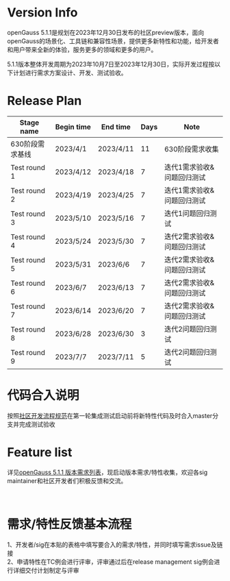 # Version Info
openGauss 5.1.1是规划在2023年12月30日发布的社区preview版本，面向openGauss的场景化、工具链和兼容性场景，提供更多新特性和功能，给开发者和用户带来全新的体验，服务更多的领域和更多的用户。<br>

5.1.1版本整体开发周期为2023年10月7日至2023年12月30日，实际开发过程按以下计划进行需求方案设计、开发、测试验收。<br>

# Release Plan


|Stage  name             | Begin time  | End time   | Days | Note                                      |
| ---------------------- | ----------- | ---------- | ---- | ----------------------------------------------------------|
| 630阶段需求基线| 2023/4/1     | 2023/4/11    | 11   | 630阶段需求收集                       |
| Test round 1  | 2023/4/12    | 2023/4/18    | 7    |迭代1需求验收&问题回归测试              |
| Test round 2  | 2023/4/19    | 2023/4/25    | 7    |迭代1需求验收&问题回归测试              |
| Test round 3  | 2023/5/10    | 2023/5/16    | 7    |迭代1问题回归测试                      |
| Test round 4  | 2023/5/24    | 2023/5/30    | 7    |迭代2需求验收&问题回归测试              |
| Test round 5  | 2023/5/31    | 2023/6/6     | 7    |迭代2需求验收&问题回归测试              |
| Test round 6  | 2023/6/7     | 2023/6/13    | 7    |迭代2需求验收&问题回归测试              |
| Test round 7  | 2023/6/14    | 2023/6/20    | 7    |迭代2需求验收&问题回归测试              |
| Test round 8  | 2023/6/28    | 2023/6/30    | 3    |迭代2问题回归测试                      |
| Test round 9  | 2023/7/7    | 2023/7/11     | 5    |迭代2问题回归测试                      |


# 代码合入说明

按照[社区开发流程规范](https://gitee.com/opengauss/release-management/blob/master/openGauss%E7%A4%BE%E5%8C%BA%E5%8C%96%E5%BC%80%E5%8F%91%E6%B5%81%E7%A8%8B%E8%A7%84%E8%8C%83.md)在第一轮集成测试启动前将新特性代码及时合入master分支并完成测试验收


# Feature list
详见[openGauss 5.1.1 版本需求列表](https://e.gitee.com/opengaussorg/projects/492431/requirements/kanban/states)，现启动版本需求/特性收集，欢迎各sig maintainer和社区开发者们积极反馈和交流。<br>

<br>

# 需求/特性反馈基本流程 <br />
1、开发者/sig在本贴的表格中填写要合入的需求/特性，并同时填写需求issue及链接     <br>
2、申请特性在TC例会进行评审，评审通过后在release management sig例会进行详细交付计划制定与评审
<br><br>